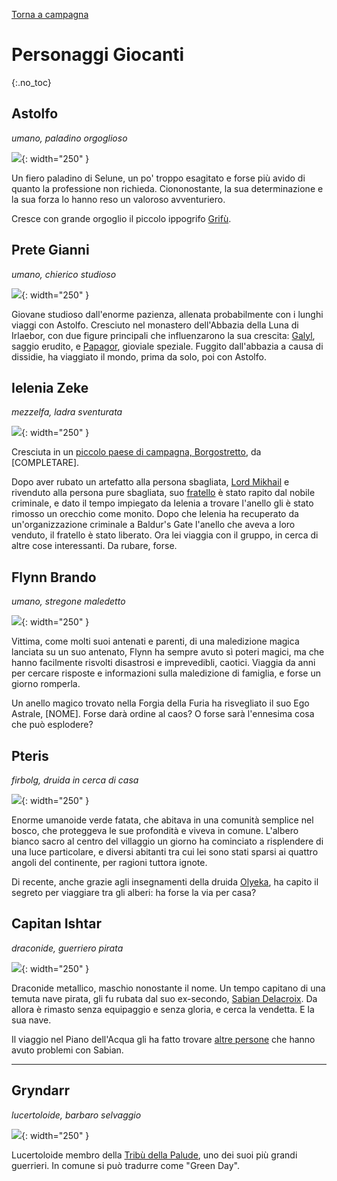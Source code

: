 [Torna a campagna](/star/campaign)

# Personaggi Giocanti
{:.no_toc}

<div class="pctable star" style="">      
    <div class="cell astolfo"><a href="#astolfo" class="fill-div"></a></div>
    <div class="cell pgianni"><a href="#prete-gianni" class="fill-div"></a></div>
    <div class="cell ielenia"><a href="#ielenia-zeke" class="fill-div"></a></div>
    <div class="cell flynn"><a href="#flynn-brando" class="fill-div"></a></div>
    <div class="cell pteris"><a href="#pteris" class="fill-div"></a></div>
    <div class="cell ishtar"><a href="#capitan-ishtar" class="fill-div"></a></div>
    <div class="cell gryndarr"><a href="#gryndarr" class="fill-div"></a></div>
</div>

## Astolfo

*umano, paladino orgoglioso*

![](https://i.imgur.com/6QLsHFD.png){: width="250" }

Un fiero paladino di Selune, un po' troppo esagitato e forse più avido di quanto la professione non richieda. Ciononostante, la sua determinazione e la sua forza lo hanno reso un valoroso avventuriero.

Cresce con grande orgoglio il piccolo ippogrifo [Grifù](./npc/hirelings.md#grifù).

## Prete Gianni

*umano, chierico studioso*

![](https://i.imgur.com/axahP4i.jpg){: width="250" }

Giovane studioso dall'enorme pazienza, allenata probabilmente con i lunghi viaggi con Astolfo. Cresciuto nel monastero dell'Abbazia della Luna di Irlaebor, con due figure principali che influenzarono la sua crescita: [Galyl](./npc/pgrel.md#galyl-rylani), saggio erudito, e [Papagor](./npc/pgrel.md#papagor-fumonero), gioviale speziale. Fuggito dall'abbazia a causa di dissidie, ha viaggiato il mondo, prima da solo, poi con Astolfo.

## Ielenia Zeke

*mezzelfa, ladra sventurata*

![](https://i.imgur.com/F3plggF.png){: width="250" }

Cresciuta in un [piccolo paese di campagna, Borgostretto](./luoghi.md#minori), da [COMPLETARE].

Dopo aver rubato un artefatto alla persona sbagliata, [Lord Mikhail](./npc/elturel.md#lord-mikhail) e rivenduto alla persona pure sbagliata, suo [fratello](./npc/pgrel.md#stephen-zeke) è stato rapito dal nobile criminale, e dato il tempo impiegato da Ielenia a trovare l'anello gli è stato rimosso un orecchio come monito. Dopo che Ielenia ha recuperato da un'organizzazione criminale a Baldur's Gate l'anello che aveva a loro venduto, il fratello è stato liberato. Ora lei viaggia con il gruppo, in cerca di altre cose interessanti. Da rubare, forse.

## Flynn Brando

*umano, stregone maledetto*

![](https://i.imgur.com/RXmlUlH.png){: width="250" }

Vittima, come molti suoi antenati e parenti, di una maledizione magica lanciata su un suo antenato, Flynn ha sempre avuto sì poteri magici, ma che hanno facilmente risvolti disastrosi e imprevedibli, caotici. Viaggia da anni per cercare risposte e informazioni sulla maledizione di famiglia, e forse un giorno romperla.

Un anello magico trovato nella Forgia della Furia ha risvegliato il suo Ego Astrale, [NOME]. Forse darà ordine al caos? O forse sarà l'ennesima cosa che può esplodere?

## Pteris

*firbolg, druida in cerca di casa*

![](https://i.imgur.com/m6BFOqB.jpg){: width="250" }

Enorme umanoide verde fatata, che abitava in una comunità semplice nel bosco, che proteggeva le sue profondità e viveva in comune. L'albero bianco sacro al centro del villaggio un giorno ha cominciato a risplendere di una luce particolare, e diversi abitanti tra cui lei sono stati sparsi ai quattro angoli del continente, per ragioni tuttora ignote.

Di recente, anche grazie agli insegnamenti della druida [Olyeka](./npc/korplactz.md#onyeka-lantica), ha capito il segreto per viaggiare tra gli alberi: ha forse la via per casa?

## Capitan Ishtar

*draconide, guerriero pirata*

![](https://i.imgur.com/oQR9qZJ.png){: width="250" }

Draconide metallico, maschio nonostante il nome. Un tempo capitano di una temuta nave pirata, gli fu rubata dal suo ex-secondo, [Sabian Delacroix](./npc/pgrel.md#sabian-delacroix). Da allora è rimasto senza equipaggio e senza gloria, e cerca la vendetta. E la sua nave.

Il viaggio nel Piano dell'Acqua gli ha fatto trovare [altre persone](./npc/waterplane.md#capitan-undyne) che hanno avuto problemi con Sabian. 


---


## Gryndarr

*lucertoloide, barbaro selvaggio*

![](https://i.imgur.com/qZPIjfr.png){: width="250" }

Lucertoloide membro della [Tribù della Palude](./npc/korplactz.md#tribù-della-palude), uno dei suoi più grandi guerrieri. In comune si può tradurre come "Green Day".